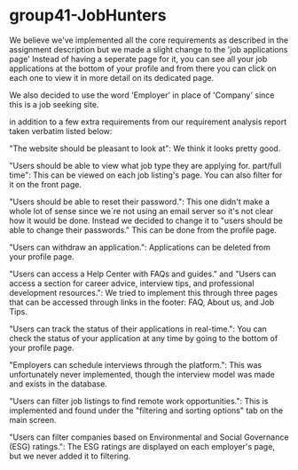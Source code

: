 # group41-JobHunters



We believe we've implemented all the core requirements as described in the assignment description but we made a slight change to the 'job applications page'
Instead of having a seperate page for it, you can see all your job applications at the bottom of your profile and from there you can click on each one to view
it in more detail on its dedicated page.

We also decided to use the word 'Employer' in place of 'Company' since this is a job seeking site.

in addition to a few extra requirements from our requirement analysis report taken verbatim listed below:

"The website should be pleasant to look at":
We think it looks pretty good.

"Users should be able to view what job type they are applying for. part/full time":
This can be viewed on each job listing's page. You can also filter for it on the front page.

"Users should be able to reset their password.":
This one didn't make a whole lot of sense since we´re not using an email server so it's
not clear how it would be done. Instead we decided to change it to "users should be able to change their passwords."
This can be done from the profile page.

"Users can withdraw an application.":
Applications can be deleted from your profile page.

"Users can access a Help Center with FAQs and guides." and "Users can access a section for career advice, interview tips, and professional development resources.":
We tried to implement this through three pages that can be accessed through links in the footer: FAQ, About us, and Job Tips.

"Users can track the status of their applications in real-time.":
You can check the status of your application at any time by going to the bottom of your profile page.

"Employers can schedule interviews through the platform.":
This was unfortunately never implemented, though the interview model was made and exists in the database.

"Users can filter job listings to find remote work opportunities.":
This is implemented and found under the "filtering and sorting options" tab on the main screen.

"Users can filter companies based on Environmental and Social Governance (ESG) ratings.":
The ESG ratings are displayed on each employer's page, but we never added it to filtering.